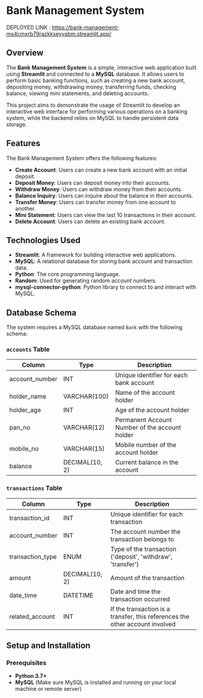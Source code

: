# Bank Management System

DEPLOYED LINK : https://bank-management-ms4cmxrb79razkkseyyabm.streamlit.app/

## Overview

The **Bank Management System** is a simple, interactive web application built using **Streamlit** and connected to a **MySQL** database. It allows users to perform basic banking functions, such as creating a new bank account, depositing money, withdrawing money, transferring funds, checking balance, viewing mini statements, and deleting accounts.

This project aims to demonstrate the usage of Streamlit to develop an interactive web interface for performing various operations on a banking system, while the backend relies on MySQL to handle persistent data storage.

## Features

The Bank Management System offers the following features:
- **Create Account**: Users can create a new bank account with an initial deposit.
- **Deposit Money**: Users can deposit money into their accounts.
- **Withdraw Money**: Users can withdraw money from their accounts.
- **Balance Inquiry**: Users can inquire about the balance in their accounts.
- **Transfer Money**: Users can transfer money from one account to another.
- **Mini Statement**: Users can view the last 10 transactions in their account.
- **Delete Account**: Users can delete an existing bank account.

## Technologies Used

- **Streamlit**: A framework for building interactive web applications.
- **MySQL**: A relational database for storing bank account and transaction data.
- **Python**: The core programming language.
- **Random**: Used for generating random account numbers.
- **mysql-connector-python**: Python library to connect to and interact with MySQL.

## Database Schema

The system requires a MySQL database named `Bank` with the following schema:

### `accounts` Table

| Column         | Type           | Description                                            |
|----------------|----------------|--------------------------------------------------------|
| account_number | INT            | Unique identifier for each bank account                |
| holder_name    | VARCHAR(100)    | Name of the account holder                             |
| holder_age     | INT            | Age of the account holder                              |
| pan_no         | VARCHAR(12)    | Permanent Account Number of the account holder         |
| mobile_no      | VARCHAR(15)    | Mobile number of the account holder                    |
| balance        | DECIMAL(10, 2) | Current balance in the account                         |

### `transactions` Table

| Column          | Type           | Description                                          |
|-----------------|----------------|------------------------------------------------------|
| transaction_id  | INT            | Unique identifier for each transaction               |
| account_number  | INT            | The account number the transaction belongs to        |
| transaction_type| ENUM           | Type of the transaction ('deposit', 'withdraw', 'transfer') |
| amount          | DECIMAL(10, 2) | Amount of the transaction                            |
| date_time       | DATETIME       | Date and time the transaction occurred               |
| related_account | INT            | If the transaction is a transfer, this references the other account involved |

## Setup and Installation

### Prerequisites

- **Python 3.7+**
- **MySQL** (Make sure MySQL is installed and running on your local machine or remote server)


